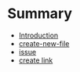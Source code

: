 # Summary

* [Introduction](README.md)
* [create-new-file](create-new-file.md)
* [issue](issue.md)
* [create link](create-link.md)

